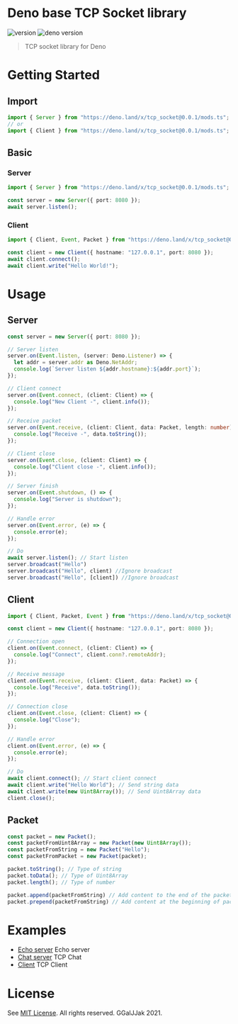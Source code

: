 # Deno base TCP Socket library

![version](https://img.shields.io/badge/version-0.0.1-success)
![deno version](https://img.shields.io/badge/deno-1.6.0-success)

> TCP socket library for Deno

# Getting Started

## Import

```TypeScript
import { Server } from "https://deno.land/x/tcp_socket@0.0.1/mods.ts";
// or
import { Client } from "https://deno.land/x/tcp_socket@0.0.1/mods.ts";
```

## Basic

### Server

```TypeScript
import { Server } from "https://deno.land/x/tcp_socket@0.0.1/mods.ts";

const server = new Server({ port: 8080 });
await server.listen();
```

### Client

```TypeScript
import { Client, Event, Packet } from "https://deno.land/x/tcp_socket@0.0.1/mods.ts";

const client = new Client({ hostname: "127.0.0.1", port: 8080 });
await client.connect();
await client.write("Hello World!");
```

# Usage

## Server

```TypeScript
const server = new Server({ port: 8080 });

// Server listen
server.on(Event.listen, (server: Deno.Listener) => {
  let addr = server.addr as Deno.NetAddr;
  console.log(`Server listen ${addr.hostname}:${addr.port}`);
});

// Client connect
server.on(Event.connect, (client: Client) => {
  console.log("New Client -", client.info());
});

// Receive packet
server.on(Event.receive, (client: Client, data: Packet, length: number) => {
  console.log("Receive -", data.toString());
});

// Client close
server.on(Event.close, (client: Client) => {
  console.log("Client close -", client.info());
});

// Server finish
server.on(Event.shutdown, () => {
  console.log("Server is shutdown");
});

// Handle error
server.on(Event.error, (e) => {
  console.error(e);
});

// Do
await server.listen(); // Start listen
server.broadcast("Hello")
server.broadcast("Hello", client) //Ignore broadcast
server.broadcast("Hello", [client]) //Ignore broadcast
```

## Client

```TypeScript
import { Client, Packet, Event } from "https://deno.land/x/tcp_socket@0.0.1/mods.ts";

const client = new Client({ hostname: "127.0.0.1", port: 8080 });

// Connection open
client.on(Event.connect, (client: Client) => {
  console.log("Connect", client.conn?.remoteAddr);
});

// Receive message
client.on(Event.receive, (client: Client, data: Packet) => {
  console.log("Receive", data.toString());
});

// Connection close
client.on(Event.close, (client: Client) => {
  console.log("Close");
});

// Handle error
client.on(Event.error, (e) => {
  console.error(e);
});

// Do
await client.connect(); // Start client connect
await client.write("Hello World"); // Send string data
await client.write(new Uint8Array()); // Send Uint8Array data
client.close();
```

## Packet

```TypeScript
const packet = new Packet();
const packetFromUint8Array = new Packet(new Uint8Array());
const packetFromString = new Packet("Hello");
const packetFromPacket = new Packet(packet);

packet.toString(); // Type of string
packet.toData(); // Type of Uint8Array
packet.length(); // Type of number

packet.append(packetFromString) // Add content to the end of the packet 
packet.prepend(packetFromString) // Add content at the beginning of packet
```

# Examples

- [Echo server](example/echo_server.ts) Echo server
- [Chat server](example/chat_server.ts) TCP Chat
- [Client](example/simple_client.ts) TCP Client

# License

See [MIT License](LICENSE). All rights reserved. GGalJJak 2021.
